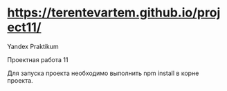 # https://terentevartem.github.io/project11/

Yandex Praktikum

Проектная работа 11

Для запуска проекта необходимо выполнить npm install в корне проекта.
